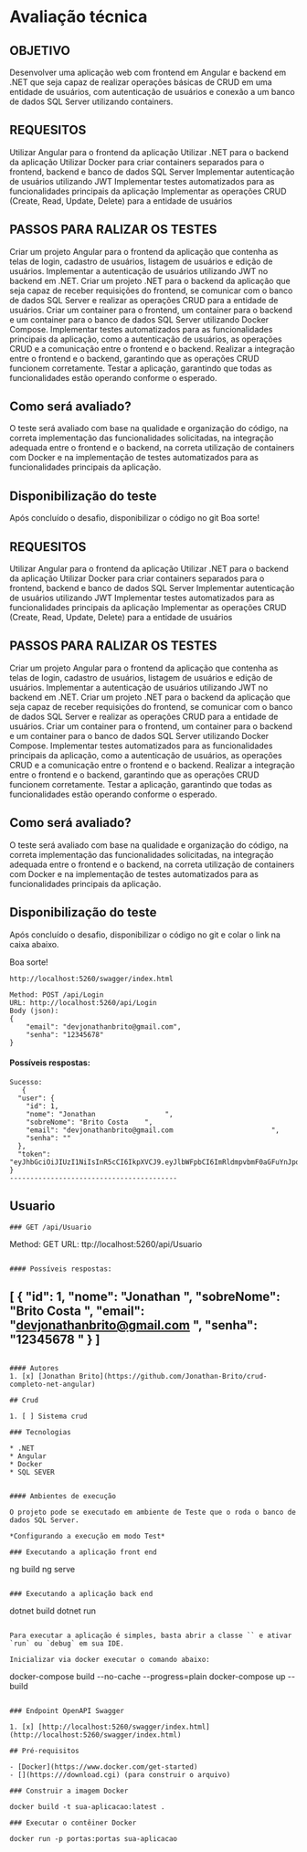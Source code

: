# Avaliação técnica 

## OBJETIVO

 Desenvolver uma aplicação web com frontend em Angular e backend em .NET que seja capaz de realizar operações básicas de CRUD em uma entidade de usuários, com autenticação de usuários e conexão a um banco de dados SQL Server utilizando containers.

## REQUESITOS

Utilizar Angular para o frontend da aplicação
Utilizar .NET para o backend da aplicação
Utilizar Docker para criar containers separados para o frontend, backend e banco de dados SQL Server
Implementar autenticação de usuários utilizando JWT
Implementar testes automatizados para as funcionalidades principais da aplicação
Implementar as operações CRUD (Create, Read, Update, Delete) para a entidade de usuários

## PASSOS PARA RALIZAR OS TESTES

Criar um projeto Angular para o frontend da aplicação que contenha as telas de login, cadastro de usuários, listagem de usuários e edição de usuários.
Implementar a autenticação de usuários utilizando JWT no backend em .NET.
Criar um projeto .NET para o backend da aplicação que seja capaz de receber requisições do frontend, se comunicar com o banco de dados SQL Server e realizar as operações CRUD para a entidade de usuários.
Criar um container para o frontend, um container para o backend e um container para o banco de dados SQL Server utilizando Docker Compose.
Implementar testes automatizados para as funcionalidades principais da aplicação, como a autenticação de usuários, as operações CRUD e a comunicação entre o frontend e o backend.
Realizar a integração entre o frontend e o backend, garantindo que as operações CRUD funcionem corretamente.
Testar a aplicação, garantindo que todas as funcionalidades estão operando conforme o esperado.

## Como será avaliado?

O teste será avaliado com base na qualidade e organização do código, na correta implementação das funcionalidades solicitadas, na integração adequada entre o frontend e o backend, na correta utilização de containers com Docker e na implementação de testes automatizados para as funcionalidades principais da aplicação.

## Disponibilização do teste

Após concluído o desafio, disponibilizar o código no git
Boa sorte!

## REQUESITOS

Utilizar Angular para o frontend da aplicação
Utilizar .NET para o backend da aplicação
Utilizar Docker para criar containers separados para o frontend, backend e banco de dados SQL Server
Implementar autenticação de usuários utilizando JWT
Implementar testes automatizados para as funcionalidades principais da aplicação
Implementar as operações CRUD (Create, Read, Update, Delete) para a entidade de usuários

## PASSOS PARA RALIZAR OS TESTES

Criar um projeto Angular para o frontend da aplicação que contenha as telas de login, cadastro de usuários, listagem de usuários e edição de usuários.
Implementar a autenticação de usuários utilizando JWT no backend em .NET.
Criar um projeto .NET para o backend da aplicação que seja capaz de receber requisições do frontend, se comunicar com o banco de dados SQL Server e realizar as operações CRUD para a entidade de usuários.
Criar um container para o frontend, um container para o backend e um container para o banco de dados SQL Server utilizando Docker Compose.
Implementar testes automatizados para as funcionalidades principais da aplicação, como a autenticação de usuários, as operações CRUD e a comunicação entre o frontend e o backend.
Realizar a integração entre o frontend e o backend, garantindo que as operações CRUD funcionem corretamente.
Testar a aplicação, garantindo que todas as funcionalidades estão operando conforme o esperado.

## Como será avaliado?

O teste será avaliado com base na qualidade e organização do código, na correta implementação das funcionalidades solicitadas, na integração adequada entre o frontend e o backend, na correta utilização de containers com Docker e na implementação de testes automatizados para as funcionalidades principais da aplicação.

## Disponibilização do teste

Após concluído o desafio, disponibilizar o código no git e colar o link na caixa abaixo.

Boa sorte!

``` 
http://localhost:5260/swagger/index.html

```


```
Method: POST /api/Login
URL: http://localhost:5260/api/Login
Body (json):
{
    "email": "devjonathanbrito@gmail.com",
    "senha": "12345678"
}
```
#### Possíveis respostas:
```
Sucesso:
   {
  "user": {
    "id": 1,
    "nome": "Jonathan                 ",
    "sobreNome": "Brito Costa    ",
    "email": "devjonathanbrito@gmail.com                        ",
    "senha": ""
  },
  "token": "eyJhbGciOiJIUzI1NiIsInR5cCI6IkpXVCJ9.eyJlbWFpbCI6ImRldmpvbmF0aGFuYnJpdG9AZ21haWwuY29tICAgICAgICAgICAgICAgICAgICAgICAgIiwibmJmIjoxNzE3NjM2NDMxLCJleHAiOjE3MTc2NDM2MzEsImlhdCI6MTcxNzYzNjQzMX0.VkDJFBdOdZLRcsGASMjqz5OEy3jx2ceFDZ6XGteGrLc"
}
-----------------------------------------

```

## Usuario

```
### GET /api/Usuario

```
Method: GET
URL: ttp://localhost:5260/api/Usuario

```

#### Possíveis respostas:
```
[
  {
    "id": 1,
    "nome": "Jonathan                 ",
    "sobreNome": "Brito Costa    ",
    "email": "devjonathanbrito@gmail.com                        ",
    "senha": "12345678                      "
  }
]
-----------------------------------------

```

#### Autores
1. [x] [Jonathan Brito](https://github.com/Jonathan-Brito/crud-completo-net-angular)

## Crud

1. [ ] Sistema crud

### Tecnologias

* .NET
* Angular
* Docker
* SQL SEVER


#### Ambientes de execução

O projeto pode se executado em ambiente de Teste que o roda o banco de dados SQL Server.

*Configurando a execução em modo Test*

### Executando a aplicação front end

```
ng build
ng serve

```

### Executando a aplicação back end

```
dotnet build
dotnet run

```

Para executar a aplicação é simples, basta abrir a classe `` e ativar  `run` ou `debug` em sua IDE.

Inicializar via docker executar o comando abaixo:

```
docker-compose build --no-cache --progress=plain
docker-compose up --build

```

### Endpoint OpenAPI Swagger

1. [x] [http://localhost:5260/swagger/index.html](http://localhost:5260/swagger/index.html)

## Pré-requisitos

- [Docker](https://www.docker.com/get-started)
- [](https:///download.cgi) (para construir o arquivo)

### Construir a imagem Docker

docker build -t sua-aplicacao:latest .

### Executar o contêiner Docker

docker run -p portas:portas sua-aplicacao
